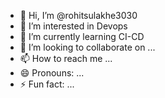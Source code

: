 - 👋 Hi, I’m @rohitsulakhe3030
- 👀 I’m interested in Devops
- 🌱 I’m currently learning CI-CD
- 💞️ I’m looking to collaborate on ...
- 📫 How to reach me ...
- 😄 Pronouns: ...
- ⚡ Fun fact: ...

<!---
rohitsulakhe3030/rohitsulakhe3030 is a ✨ special ✨ repository because its `README.md` (this file) appears on your GitHub profile.
You can click the Preview link to take a look at your changes.
--->
